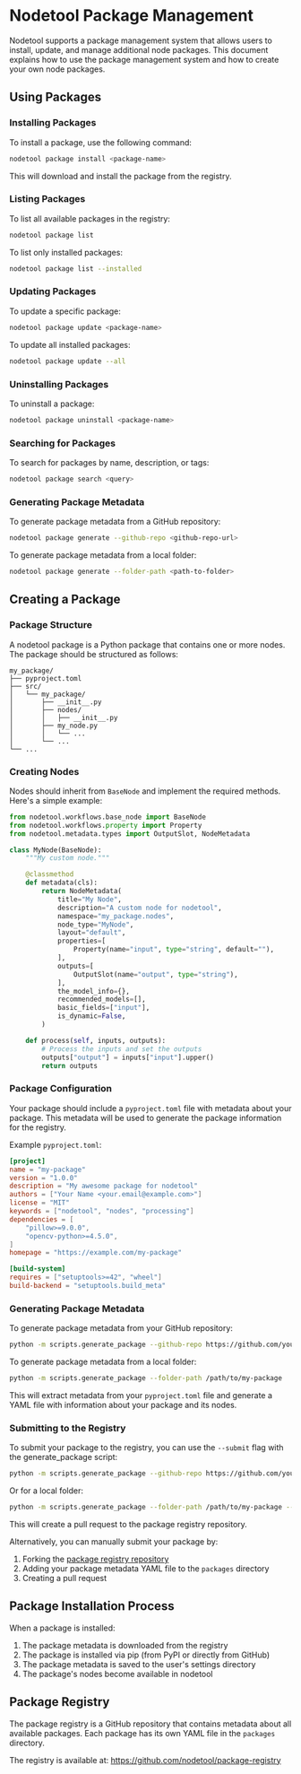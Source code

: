 # Nodetool Package Management

Nodetool supports a package management system that allows users to install, update, and manage additional node packages. This document explains how to use the package management system and how to create your own node packages.

## Using Packages

### Installing Packages

To install a package, use the following command:

```bash
nodetool package install <package-name>
```

This will download and install the package from the registry.

### Listing Packages

To list all available packages in the registry:

```bash
nodetool package list
```

To list only installed packages:

```bash
nodetool package list --installed
```

### Updating Packages

To update a specific package:

```bash
nodetool package update <package-name>
```

To update all installed packages:

```bash
nodetool package update --all
```

### Uninstalling Packages

To uninstall a package:

```bash
nodetool package uninstall <package-name>
```

### Searching for Packages

To search for packages by name, description, or tags:

```bash
nodetool package search <query>
```

### Generating Package Metadata

To generate package metadata from a GitHub repository:

```bash
nodetool package generate --github-repo <github-repo-url>
```

To generate package metadata from a local folder:

```bash
nodetool package generate --folder-path <path-to-folder>
```

## Creating a Package

### Package Structure

A nodetool package is a Python package that contains one or more nodes. The package should be structured as follows:

```
my_package/
├── pyproject.toml
├── src/
│   └── my_package/
│       ├── __init__.py
│       ├── nodes/
│       │   ├── __init__.py
│       ├── my_node.py
│       │   └── ...
│       └── ...
└── ...
```

### Creating Nodes

Nodes should inherit from `BaseNode` and implement the required methods. Here's a simple example:

```python
from nodetool.workflows.base_node import BaseNode
from nodetool.workflows.property import Property
from nodetool.metadata.types import OutputSlot, NodeMetadata

class MyNode(BaseNode):
    """My custom node."""

    @classmethod
    def metadata(cls):
        return NodeMetadata(
            title="My Node",
            description="A custom node for nodetool",
            namespace="my_package.nodes",
            node_type="MyNode",
            layout="default",
            properties=[
                Property(name="input", type="string", default=""),
            ],
            outputs=[
                OutputSlot(name="output", type="string"),
            ],
            the_model_info={},
            recommended_models=[],
            basic_fields=["input"],
            is_dynamic=False,
        )

    def process(self, inputs, outputs):
        # Process the inputs and set the outputs
        outputs["output"] = inputs["input"].upper()
        return outputs
```

### Package Configuration

Your package should include a `pyproject.toml` file with metadata about your package. This metadata will be used to generate the package information for the registry.

Example `pyproject.toml`:

```toml
[project]
name = "my-package"
version = "1.0.0"
description = "My awesome package for nodetool"
authors = ["Your Name <your.email@example.com>"]
license = "MIT"
keywords = ["nodetool", "nodes", "processing"]
dependencies = [
    "pillow>=9.0.0",
    "opencv-python>=4.5.0",
]
homepage = "https://example.com/my-package"

[build-system]
requires = ["setuptools>=42", "wheel"]
build-backend = "setuptools.build_meta"
```

### Generating Package Metadata

To generate package metadata from your GitHub repository:

```bash
python -m scripts.generate_package --github-repo https://github.com/yourusername/my-package
```

To generate package metadata from a local folder:

```bash
python -m scripts.generate_package --folder-path /path/to/my-package
```

This will extract metadata from your `pyproject.toml` file and generate a YAML file with information about your package and its nodes.

### Submitting to the Registry

To submit your package to the registry, you can use the `--submit` flag with the generate_package script:

```bash
python -m scripts.generate_package --github-repo https://github.com/yourusername/my-package --submit --github-token YOUR_GITHUB_TOKEN
```

Or for a local folder:

```bash
python -m scripts.generate_package --folder-path /path/to/my-package --submit --github-token YOUR_GITHUB_TOKEN
```

This will create a pull request to the package registry repository.

Alternatively, you can manually submit your package by:

1. Forking the [package registry repository](https://github.com/nodetool/package-registry)
2. Adding your package metadata YAML file to the `packages` directory
3. Creating a pull request

## Package Installation Process

When a package is installed:

1. The package metadata is downloaded from the registry
2. The package is installed via pip (from PyPI or directly from GitHub)
3. The package metadata is saved to the user's settings directory
4. The package's nodes become available in nodetool

## Package Registry

The package registry is a GitHub repository that contains metadata about all available packages. Each package has its own YAML file in the `packages` directory.

The registry is available at: https://github.com/nodetool/package-registry

